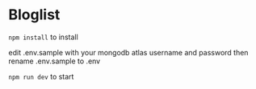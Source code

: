 # Bloglist

`npm install` to install


edit .env.sample with your mongodb atlas username and password then rename .env.sample to .env


`npm run dev` to start